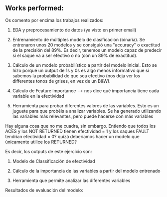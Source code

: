 Works performed:
----------------

Os comento por encima los trabajos realizados:  

1. EDA y preprocesamiento de datos (ya visto en primer email)  

2. Entrenamiento de múltiples modelo de clasificación (binaria). Se entrenaron unos 20 modelos y se consiguió una "accuracy"
o exactitud de la precisión del 89%. Es decir, tenemos un modelo capaz de predecir si el saque va a ser efectivo o no (con un
89% de exactitud).  

3. Cálculo de un modelo probabilístico a partir del modelo inicial. Esto se hizo porqué un output de 1s y 0s es algo menos informativo que si sabemos la probabilidad de que sea efectivo (nos deja ver los differentes tonos de grises, en vez de un B&W).  

4. Cálculo de Feature importance --> nos dice qué importancia tiene cada variable en la efectividad  

5. Herramienta para probar diferentes valores de las variables. Esto es un juguete para que probéis a analizar variables.
Se ha generado utilizando las variables más relevantes, pero puede hacerse con más variables  

Hay alguna cosa que no me cuadra, sin embargo. Entiendo que todos los ACES y los NOT RETURNED tienen efectividad = 1 y los saques FAULT tendrían efectividad = 0? quizá deberíamos hacer un modelo que únicamente utilice los RETURNED?  


Es decir, los outputs de este ejercicio son:  

1. Modelo de Classificación de efectividad  

2. Cálculo de la importancia de las variables a partir del modelo entrenado  

3. Herramienta que permite analizar las diferentes variables  

Resultados de evaluación del modelo:

